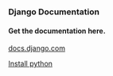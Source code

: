### Django Documentation

#### Get the documentation here.

[docs.django.com](https://www.docs.django.com/)

[Install python](https://www.python.org/donwload)



